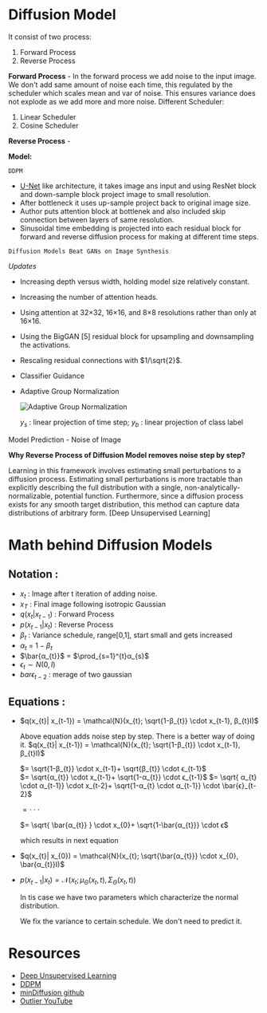 # Diffusion Model
It consist of two process:
1. Forward Process
2. Reverse Process

**Forward Process** - In the forward process we add noise to the input image. We don't add same amount of noise each time, 
this regulated by the scheduler which scales mean and var of noise. This ensures variance does not explode as we add more and more noise.
Different Scheduler:
1. Linear Scheduler
2. Cosine Scheduler

**Reverse Process** - 

**Model:**
```
DDPM
```

- [U-Net](https://arxiv.org/pdf/1505.04597.pdf) like architecture, it takes image ans input and using ResNet block and down-sample block project image to small resolution.
- After bottleneck it uses up-sample project back to original image size.
- Author puts attention block at bottlenek and also included skip connection between layers of same resolution.
- Sinusoidal time embedding is projected into each residual block for forward and reverse diffusion process for making at different time steps.

```
Diffusion Models Beat GANs on Image Synthesis
```
*Updates*
- Increasing depth versus width, holding model size relatively constant.
- Increasing the number of attention heads.
- Using attention at 32×32, 16×16, and 8×8 resolutions rather than only at 16×16.
- Using the BigGAN [5] residual block for upsampling and downsampling the activations.
- Rescaling residual connections with $1/\sqrt{2}$.
- Classifier Guidance
- Adaptive Group Normalization

  ![Adaptive Group Normalization]()

  $y_{s}$ : linear projection of time step; 
  $y_{b}$ : linear projection of class label
   
Model Prediction - Noise of Image

**Why Reverse Process of Diffusion Model removes noise step by step?**

Learning in this framework involves estimating small perturbations to a diffusion process.
Estimating small perturbations is more tractable than explicitly describing the full
distribution with a single, non-analytically-normalizable,
potential function. Furthermore, since a diffusion process
exists for any smooth target distribution, this method can
capture data distributions of arbitrary form. [Deep Unsupervised Learning]

# Math behind Diffusion Models
## Notation :
- $x_{t}$ : Image after t iteration of adding noise.
- $x_{T}$ : Final image following isotropic Gaussian
- $q(x_{t}| x_{t-1})$ : Forward Process
- $p(x_{t-1}| x_{t})$ : Reverse Process 
- $β_{t}$ : Variance schedule, range[0,1], start small and gets increased
- $α_{t}$ =  $1 - β_{t}$
- $\bar{α_{t}}$ = $\prod_{s=1}^{t}α_{s}$ 
- $ϵ_{t} \sim N(0, I)$
- $bar{ϵ}_{t-2}$ : merage of two gaussian 

## Equations : 

- $q(x_{t}| x_{t-1}) = \mathcal{N}(x_{t}; \sqrt{1-β_{t}} \cdot  x_{t-1}, β_{t}I)$

  Above equation adds noise step by step. There is a better way of doing it. 
  $q(x_{t}| x_{t-1}) = \mathcal{N}(x_{t}; \sqrt{1-β_{t}} \cdot  x_{t-1}, β_{t}I)$

  $= \sqrt{1-β_{t}} \cdot  x_{t-1}+ \sqrt{β_{t}} \cdot ϵ_{t-1}$  
  $= \sqrt{α_{t}} \cdot  x_{t-1}+ \sqrt{1-α_{t}} \cdot ϵ_{t-1}$
  $= \sqrt{ α_{t} \cdot α_{t-1}} \cdot  x_{t-2}+ \sqrt{1-α_{t} \cdot α_{t-1}} \cdot \bar{ϵ}_{t-2}$

  $= \cdot \cdot \cdot$

  $= \sqrt{ \bar{α_{t}} } \cdot  x_{0}+ \sqrt{1-\bar{α_{t}}} \cdot ϵ$

  which results in next equation
  
- $q(x_{t}| x_{0}) = \mathcal{N}(x_{t}; \sqrt{\bar{α_{t}}} \cdot  x_{0}, \bar{α_{t}}I)$
- $p(x_{t-1}| x_{t}) =  \mathcal{N}(x_{t}; \mu_{Θ}(x_{t}, t),\Sigma_{Θ}(x_{t}, t) )$ 

  In tis case we have two parameters which characterize the normal distribution.

  We fix the variance to certain schedule. We don't need to predict it.


# Resources
- [Deep Unsupervised Learning](https://arxiv.org/pdf/1503.03585.pdf)
- [DDPM](https://arxiv.org/pdf/2006.11239.pdf)
- [minDiffusion github](https://github.com/cloneofsimo/minDiffusion)
- [Outlier YouTube](https://www.youtube.com/watch?v=HoKDTa5jHvg&t=1453s&ab_channel=Outlier)
